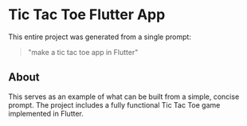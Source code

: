 # Tic Tac Toe Flutter App

This entire project was generated from a single prompt:

> "make a tic tac toe app in Flutter"

## About

This serves as an example of what can be built from a simple, concise prompt. The project includes a fully functional Tic Tac Toe game implemented in Flutter.
